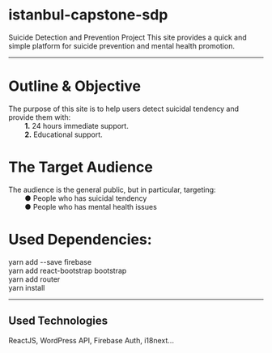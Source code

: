 # istanbul-capstone-sdp

Suicide Detection and Prevention Project
This site provides a quick and simple platform for suicide prevention and mental health promotion.<hr/>

# Outline & Objective
The purpose of this site is to help users detect suicidal tendency and provide them with:<br/>
    &emsp;&emsp; <b>1.</b> 24 hours immediate support.<br/>
    &emsp;&emsp; <b>2.</b> Educational support.<br/>

# The Target Audience
The audience is the general public, but in particular, targeting:<br/>
    &emsp;&emsp; <b>●</b> People who has suicidal tendency<br/>
    &emsp;&emsp; <b>●</b> People who has mental health issues<br/>

# Used Dependencies:
yarn add --save firebase<br/>
yarn add react-bootstrap bootstrap<br/>
yarn add router<br/>
yarn install<hr/>

## Used Technologies
ReactJS, WordPress API, Firebase Auth, i18next...
